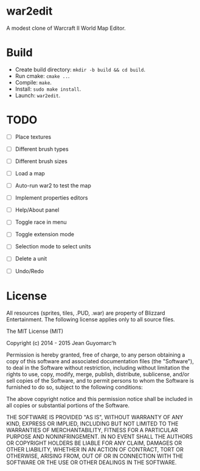war2edit
========

A modest clone of Warcraft II World Map Editor.


Build
=====

- Create build directory: `mkdir -b build && cd build`.
- Run cmake: `cmake ..`.
- Compile: `make`.
- Install: `sudo make install`.
- Launch: `war2edit`.


TODO
====

- [ ] Place textures
- [ ] Different brush types
- [ ] Different brush sizes
- [ ] Load a map
- [ ] Auto-run war2 to test the map
- [ ] Implement properties editors
- [ ] Help/About panel
- [ ] Toggle race in menu
- [ ] Toggle extension mode
- [ ] Selection mode to select units
- [ ] Delete a unit
- [ ] Undo/Redo


License
=======

All resources (sprites, tiles, .PUD, .war) are property of Blizzard Entertainment.
The following license applies only to all source files.


The MIT License (MIT)

Copyright (c) 2014 - 2015 Jean Guyomarc'h

Permission is hereby granted, free of charge, to any person obtaining a copy
of this software and associated documentation files (the "Software"), to deal
in the Software without restriction, including without limitation the rights
to use, copy, modify, merge, publish, distribute, sublicense, and/or sell
copies of the Software, and to permit persons to whom the Software is
furnished to do so, subject to the following conditions:

The above copyright notice and this permission notice shall be included in
all copies or substantial portions of the Software.

THE SOFTWARE IS PROVIDED "AS IS", WITHOUT WARRANTY OF ANY KIND, EXPRESS OR
IMPLIED, INCLUDING BUT NOT LIMITED TO THE WARRANTIES OF MERCHANTABILITY,
FITNESS FOR A PARTICULAR PURPOSE AND NONINFRINGEMENT. IN NO EVENT SHALL THE
AUTHORS OR COPYRIGHT HOLDERS BE LIABLE FOR ANY CLAIM, DAMAGES OR OTHER
LIABILITY, WHETHER IN AN ACTION OF CONTRACT, TORT OR OTHERWISE, ARISING FROM,
OUT OF OR IN CONNECTION WITH THE SOFTWARE OR THE USE OR OTHER DEALINGS IN
THE SOFTWARE.

